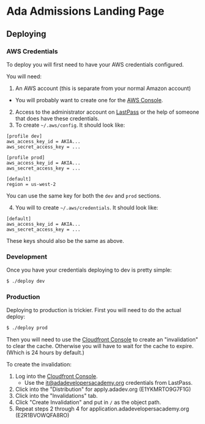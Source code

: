 # Ada Admissions Landing Page #

## Deploying ##

### AWS Credentials ###

To deploy you will first need to have your AWS credentials configured.

You will need:
1. An AWS account (this is separate from your normal Amazon account)
  * You will probably want to create one for the [AWS Console](https://console.aws.amazon.com).
2. Access to the administrator account on [LastPass](https://lastpass.com) or the help of someone that does have these credentials.
3. To create `~/.aws/config`.  It should look like:

```config
[profile dev]
aws_access_key_id = AKIA...
aws_secret_access_key = ...

[profile prod]
aws_access_key_id = AKIA...
aws_secret_access_key = ...

[default]
region = us-west-2
```

You can use the same key for both the `dev` and `prod` sections.

4. You will to create `~/.aws/credentials`.  It should look like:
```config
[default]
aws_access_key_id = AKIA...
aws_secret_access_key = ...
```
These keys should also be the same as above.

### Development ###

Once you have your credentials deploying to dev is pretty simple:
```bash
$ ./deploy dev
```

### Production ###

Deploying to production is trickier.  First you will need to do the actual deploy:
```bash
$ ./deploy prod
```

Then you will need to use the [Cloudfront Console](https://console.aws.amazon.com/cloudfront) to create an "invalidation" to clear the cache.  Otherwise you will have to wait for the cache to expire.  (Which is 24 hours by default.)

To create the invalidation:

1. Log into the [Cloudfront Console](https://console.aws.amazon.com/cloudfront).
   * Use the it@adadevelopersacademy.org credentials from LastPass.
2. Click into the "Distribution" for apply.adadev.org (E1YKMRTO9G7F1G)
3. Click into the "Invalidations" tab.
4. Click "Create Invalidation" and put in `/` as the object path.
5. Repeat steps 2 through 4 for application.adadevelopersacademy.org (E2R1BVOWQFA8RO)
